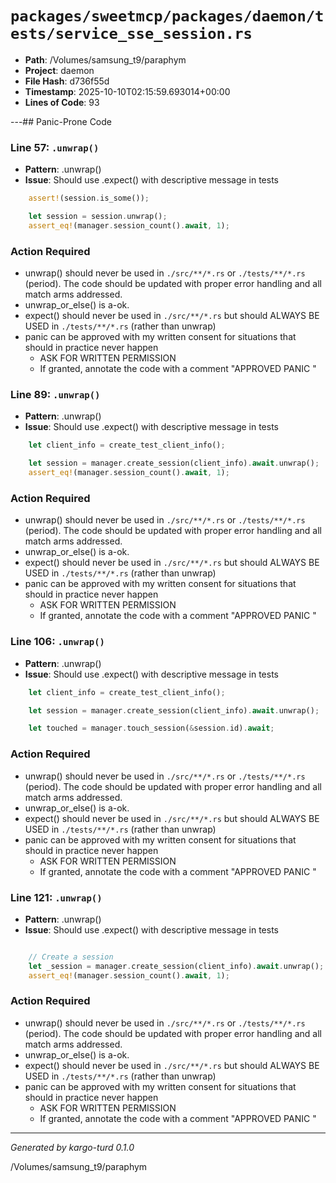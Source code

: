 # `packages/sweetmcp/packages/daemon/tests/service_sse_session.rs`

- **Path**: /Volumes/samsung_t9/paraphym
- **Project**: daemon
- **File Hash**: d736f55d  
- **Timestamp**: 2025-10-10T02:15:59.693014+00:00  
- **Lines of Code**: 93

---## Panic-Prone Code


### Line 57: `.unwrap()`

- **Pattern**: .unwrap()
- **Issue**: Should use .expect() with descriptive message in tests

```rust
    assert!(session.is_some());

    let session = session.unwrap();
    assert_eq!(manager.session_count().await, 1);

```

### Action Required

- unwrap() should never be used in `./src/**/*.rs` or `./tests/**/*.rs` (period). The code should be updated with proper error handling and all match arms addressed.
- unwrap_or_else() is a-ok. 
- expect() should never be used in `./src/**/*.rs` but should ALWAYS BE USED in `./tests/**/*.rs` (rather than unwrap)
- panic can be approved with my written consent for situations that should in practice never happen  
  - ASK FOR WRITTEN PERMISSION
  - If granted, annotate the code with a comment "APPROVED PANIC "


### Line 89: `.unwrap()`

- **Pattern**: .unwrap()
- **Issue**: Should use .expect() with descriptive message in tests

```rust
    let client_info = create_test_client_info();

    let session = manager.create_session(client_info).await.unwrap();
    assert_eq!(manager.session_count().await, 1);

```

### Action Required

- unwrap() should never be used in `./src/**/*.rs` or `./tests/**/*.rs` (period). The code should be updated with proper error handling and all match arms addressed.
- unwrap_or_else() is a-ok. 
- expect() should never be used in `./src/**/*.rs` but should ALWAYS BE USED in `./tests/**/*.rs` (rather than unwrap)
- panic can be approved with my written consent for situations that should in practice never happen  
  - ASK FOR WRITTEN PERMISSION
  - If granted, annotate the code with a comment "APPROVED PANIC "


### Line 106: `.unwrap()`

- **Pattern**: .unwrap()
- **Issue**: Should use .expect() with descriptive message in tests

```rust
    let client_info = create_test_client_info();

    let session = manager.create_session(client_info).await.unwrap();

    let touched = manager.touch_session(&session.id).await;
```

### Action Required

- unwrap() should never be used in `./src/**/*.rs` or `./tests/**/*.rs` (period). The code should be updated with proper error handling and all match arms addressed.
- unwrap_or_else() is a-ok. 
- expect() should never be used in `./src/**/*.rs` but should ALWAYS BE USED in `./tests/**/*.rs` (rather than unwrap)
- panic can be approved with my written consent for situations that should in practice never happen  
  - ASK FOR WRITTEN PERMISSION
  - If granted, annotate the code with a comment "APPROVED PANIC "


### Line 121: `.unwrap()`

- **Pattern**: .unwrap()
- **Issue**: Should use .expect() with descriptive message in tests

```rust

    // Create a session
    let _session = manager.create_session(client_info).await.unwrap();
    assert_eq!(manager.session_count().await, 1);

```

### Action Required

- unwrap() should never be used in `./src/**/*.rs` or `./tests/**/*.rs` (period). The code should be updated with proper error handling and all match arms addressed.
- unwrap_or_else() is a-ok. 
- expect() should never be used in `./src/**/*.rs` but should ALWAYS BE USED in `./tests/**/*.rs` (rather than unwrap)
- panic can be approved with my written consent for situations that should in practice never happen  
  - ASK FOR WRITTEN PERMISSION
  - If granted, annotate the code with a comment "APPROVED PANIC "

---

*Generated by kargo-turd 0.1.0*

/Volumes/samsung_t9/paraphym
